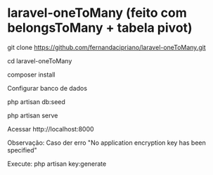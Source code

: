 # laravel-oneToMany (feito com belongsToMany + tabela pivot)

git clone https://github.com/fernandacipriano/laravel-oneToMany.git

cd laravel-oneToMany

composer install

Configurar banco de dados

php artisan db:seed

php artisan serve

Acessar http://localhost:8000

Observação: 
Caso der erro "No application encryption key has been specified"

Execute: 
php artisan key:generate

